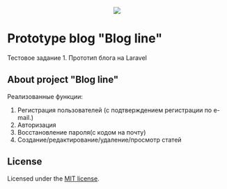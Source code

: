 <p align="center"><img src="https://laravel.com/assets/img/components/logo-laravel.svg"></p>

# Prototype blog "Blog line" #

Тестовое задание 1. Прототип блога на Laravel

## About project "Blog line"

Реализованные функции:
1. Регистрация пользователей (с подтверждением регистрации по e-mail.)
2. Авторизация
3. Восстановление пароля(с кодом на почту)
4. Создание/редактирование/удаление/просмотр статей


## License

Licensed under the  [MIT license](https://opensource.org/licenses/MIT).
